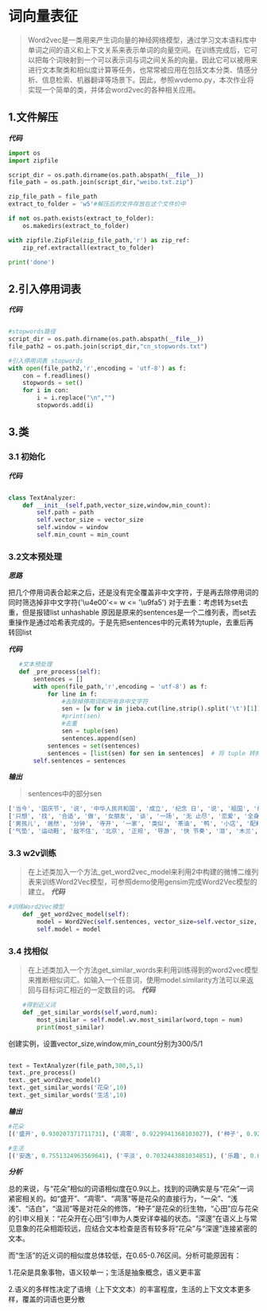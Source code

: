# 词向量表征
> Word2vec是一类用来产生词向量的神经网络模型，通过学习文本语料库中单词之间的语义和上下文关系来表示单词的向量空间。在训练完成后，它可以把每个词映射到一个可以表示词与词之间关系的向量。因此它可以被用来进行文本聚类和相似度计算等任务，也常常被应用在包括文本分类、情感分析、信息检索、机器翻译等场景下。因此，参照wvdemo.py，本次作业将实现一个简单的类，并体会word2vec的各种相关应用。

## 1.文件解压
***代码***
```python
import os
import zipfile

script_dir = os.path.dirname(os.path.abspath(__file__))
file_path = os.path.join(script_dir,"weibo.txt.zip")

zip_file_path = file_path
extract_to_folder = 'w5'#解压后的文件存放在这个文件价中

if not os.path.exists(extract_to_folder):
    os.makedirs(extract_to_folder)

with zipfile.ZipFile(zip_file_path,'r') as zip_ref:
    zip_ref.extractall(extract_to_folder)

print('done')
```

## 2.引入停用词表
***代码***
```python

#stopwords路径
script_dir = os.path.dirname(os.path.abspath(__file__))
file_path2 = os.path.join(script_dir,"cn_stopwords.txt")

#引入停用词表 stopwords
with open(file_path2,'r',encoding = 'utf-8') as f:
    con = f.readlines()
    stopwords = set()
    for i in con:
        i = i.replace("\n","")
        stopwords.add(i)
```

## 3.类
### 3.1 初始化
***代码***
```python

class TextAnalyzer:
    def __init__(self,path,vector_size,window,min_count):
        self.path = path
        self.vector_size = vector_size
        self.window = window
        self.min_count = min_count
```

### 3.2文本预处理
***思路***

把几个停用词表合起来之后，还是没有完全覆盖非中文字符，于是再去除停用词的同时筛选掉非中文字符('\u4e00'<= w <= '\u9fa5')
对于去重：考虑转为set去重，但是报错list unhashable 原因是原来的sentences是一个二维列表，而set去重操作是通过哈希表完成的。于是先把sentences中的元素转为tuple，去重后再转回list

***代码***

 ```python
    #文本预处理
    def _pre_process(self):
        sentences = []
        with open(file_path,'r',encoding = 'utf-8') as f:
            for line in f:
                #去除掉停用词和所有非中文字符
                sen = [w for w in jieba.cut(line.strip().split('\t')[1]) if ((w not in stopwords) & ('\u4e00'<= w <= '\u9fa5'))]
                #print(sen)
                #去重
                sen = tuple(sen)
                sentences.append(sen)
            sentences = set(sentences) 
            sentences = [list(sen) for sen in sentences]  # 将 tuple 转换回 list
        self.sentences = sentences
```
***输出***
> sentences中的部分sen
```python
['当今', '国庆节', '说', '中华人民共和国', '成立', '纪念 日', '说', '祖国', '母亲', '生日', '泱泱', '五千年', '历 史', '那去', '中国', '统一', '民族团结', '国家', '历史', '记载', '纪元', '数千年', '岁', '五千年', '文化', '文明']
['只想', '找', '合适', '做', '女朋友', '谈', '一场', '无 止尽', '恋爱', '全身心', '投入', '未来', '打拼', '中', ' 背后', '有个', '理解', '支持', '我要', '仅此而已']       
['男孩儿', '居然', '分钟', '寺开', '一家', '类似', '茶油', '鸭', '小店', '配料', '味道', '鲜美', '顾客', '闻香', '大姐', '自愧不如', '小兄弟', '姐祝', '生意兴隆', '加油'] 
['气垫', '运动鞋', '敌不住', '北京', '正规', '导游', '快 节奏', '泪', '木兰', '清香']

```

### 3.3 w2v训练
> 在上述类加入一个方法_get_word2vec_model来利用2中构建的微博二维列表来训练Word2Vec模型，可参照demo使用gensim完成Word2Vec模型的建立。
***代码***
```python
#训练Word2Vec模型
    def _get_word2vec_model(self):  
        model = Word2Vec(self.sentences, vector_size=self.vector_size, window=self.window, min_count = self.min_count)
        self.model = model
```
### 3.4 找相似
> 在上述类加入一个方法get_similar_words来利用训练得到的word2vec模型来推断相似词汇。如输入一个任意词，使用model.similarity方法可以来返回与目标词汇相近的一定数目的词。
***代码***
```python
    #得到近义词
    def _get_similar_words(self,word,num):
        most_similar = self.model.wv.most_similar(word,topn = num)
        print(most_similar)
```
创建实例，设置vector_size,window,min_count分别为300/5/1
```python

text = TextAnalyzer(file_path,300,5,1)
text._pre_process()
text._get_word2vec_model()
text._get_similar_words('花朵',10)
text._get_similar_words('生活',10)
```

***输出***
```python
#花朵
[('盛开', 0.930207371711731), ('凋零', 0.9229941368103027), ('种子', 0.921674907207489), ('一朵', 0.9181733131408691), ('浅浅', 0.9167525172233582), ('深邃', 0.9148210883140564), ('洁白', 0.9146103262901306), ('温润', 0.9120347499847412), ('心田', 0.9106951951980591), ('凋落', 0.9092465043067932)]

#生活
[('安逸', 0.7551324963569641), ('平淡', 0.7032443881034851), ('乐趣', 0.6984530091285706), ('一成不变', 0.6653362512588501), ('当下', 0.661339521408081), ('向往', 0.6610845923423767), ('平凡', 0.6597033739089966), ('活着', 0.6556937098503113), ('活', 0.6552977561950684), ('会活', 0.6513950824737549)]
```


***分析***

总的来说，与“花朵”相似的词语相似度在0.9以上。找到的词确实是与“花朵”一词紧密相关的。如“盛开”、“凋零”、“凋落”等是花朵的直接行为，“一朵”、“浅浅”、“洁白”，“温润”等是对花朵的修饰，“种子”是花朵的衍生物，“心田”应与花朵的引申义相关：“花朵开在心田”引申为人类安详幸福的状态。“深邃”在语义上与常见意象的花朵相距较远，应结合文本检查是否有较多将“花朵”与“深邃”连接紧密的文本。

而“生活”的近义词的相似度总体较低，在0.65-0.76区间。分析可能原因有：

1.花朵是具象事物，语义较单一；生活是抽象概念，语义更丰富

2.语义的多样性决定了语境（上下文文本）的丰富程度，生活的上下文文本更多样，覆盖的词语也更分散





